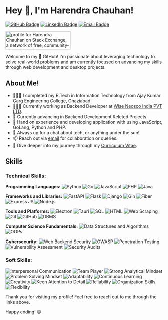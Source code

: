 # Hey 👋, I'm Harendra Chauhan!


[![GitHub Badge](https://img.shields.io/badge/GitHub-hChauhan4862-black?style=flat&logo=github)](https://github.com/hChauhan4862/)
[![LinkedIn Badge](https://img.shields.io/badge/LinkedIn-hChauhan4862-blue?style=flat&logo=linkedin)](https://www.linkedin.com/in/hChauhan4862/)
[![Email Badge](https://img.shields.io/badge/Email-hChauhan4862@gmail.com-red?style=flat&logo=gmail)](mailto:hChauhan4862@gmail.com)

<a href="https://stackexchange.com/users/9126577"><img src="https://stackexchange.com/users/flair/9126577.png?" width="208" height="58" alt="profile for Harendra Chauhan on Stack Exchange, a network of free, community-driven Q&amp;A sites" title="profile for Harendra Chauhan on Stack Exchange, a network of free, community-driven Q&amp;A sites"></a>


Welcome to my  🚀 GitHub! I'm passionate about leveraging technology to solve real-world problems and am currently focused on advancing my skills through web development and desktop projects.

## About Me!

* 👨🏽‍💻 I completed my B.Tech in Information Technology from Ajay Kumar Garg Engineering College, Ghaziabad.
* 👨🏽‍💻 Currently working as Backend Developer at <a href="https://wiseneoscoindia.com/" target="_blank">Wise Neosco India PVT LTD</a>.
* 🌱 Currently advancing in Backend Development Releted Projects.
* 🤔 Hand on experience and developing application with using JavaScript, GoLang, Python and PHP.
* 💬 Always up for a chat about tech, or anything under the sun!
* 📫 Reach out via [email](mailto:hChauhan4862@gmail.com) for collaboration or queries.
* 📝 Dive deeper into my journey through my [Curriculum Vitae](https://drive.google.com/file/d/1-N_XUErOuna8_mDQ4M_iiSFpZs8SZzGr/view?usp=sharing).

## Skills
### Technical Skills:

**Programming Languages:**
![Python](https://img.shields.io/badge/-Python-3776AB?style=flat&logo=python&logoColor=white) 
![Go](https://img.shields.io/badge/-Go-00ADD8?style=flat&logo=go&logoColor=white) 
![JavaScript](https://img.shields.io/badge/-JavaScript-F7DF1E?style=flat&logo=javascript&logoColor=black) 
![PHP](https://img.shields.io/badge/-PHP-777BB4?style=flat&logo=php&logoColor=white)
![Java](https://img.shields.io/badge/-Java-007396?style=flat&logo=java&logoColor=white) 

**Frameworks and Libraries:**
![FastAPI](https://img.shields.io/badge/-FastAPI-009688?style=flat&logo=fastapi&logoColor=white) 
![Flask](https://img.shields.io/badge/-Flask-000000?style=flat&logo=flask&logoColor=white) 
![Django](https://img.shields.io/badge/-Django-092E20?style=flat&logo=django&logoColor=white) 
![Gin](https://img.shields.io/badge/-Gin-00BFFF?style=flat&logo=go&logoColor=white) 
![Fiber](https://img.shields.io/badge/-Fiber-333333?style=flat&logo=go&logoColor=white) 
![Express JS](https://img.shields.io/badge/-Express%20JS-000000?style=flat&logo=express&logoColor=white) 
![Node.js](https://img.shields.io/badge/-Node.js-339933?style=flat&logo=nodedotjs&logoColor=white)

**Tools and Platforms:**
![Electron](https://img.shields.io/badge/-Electron-47848F?style=flat&logo=electron&logoColor=white) 
![Tauri](https://img.shields.io/badge/-Tauri-FFC131?style=flat&logo=tauri&logoColor=black) 
![SQL](https://img.shields.io/badge/-SQL-4479A1?style=flat&logo=postgresql&logoColor=white) 
![HTML](https://img.shields.io/badge/-HTML-E34F26?style=flat&logo=html5&logoColor=white) 
![Web Scraping](https://img.shields.io/badge/-Web%20Scraping-336791?style=flat) 
![Git](https://img.shields.io/badge/-Git-F05032?style=flat&logo=git&logoColor=white) 
![GitHub](https://img.shields.io/badge/-GitHub-181717?style=flat&logo=github&logoColor=white) 
![DBMS](https://img.shields.io/badge/-DBMS-336791?style=flat)

**Computer Science Fundamentals:**
![Data Structures and Algorithms](https://img.shields.io/badge/-Data%20Structures%20and%20Algorithms-008080?style=flat) 
![OOPs](https://img.shields.io/badge/-OOPs-007396?style=flat)

**Cybersecurity:**
![Web Backend Security](https://img.shields.io/badge/-Web%20Backend%20Security-FF0000?style=flat&logo=security&logoColor=white) 
![OWASP](https://img.shields.io/badge/-OWASP-000000?style=flat&logo=owasp&logoColor=white) 
![Penetration Testing](https://img.shields.io/badge/-Penetration%20Testing-FF6347?style=flat) 
![Vulnerability Assessment](https://img.shields.io/badge/-Vulnerability%20Assessment-FF8C00?style=flat) 
![Security Audits](https://img.shields.io/badge/-Security%20Audits-4682B4?style=flat)

### Soft Skills:

![Interpersonal Communication](https://img.shields.io/badge/-Interpersonal%20Communication-00BFFF?style=flat) 
![Team Player](https://img.shields.io/badge/-Team%20Player-32CD32?style=flat) 
![Strong Analytical Mindset](https://img.shields.io/badge/-Strong%20Analytical%20Mindset-FF4500?style=flat) 
![Problem Solving Mindset](https://img.shields.io/badge/-Problem%20Solving%20Mindset-FF6347?style=flat) 
![Adaptability](https://img.shields.io/badge/-Adaptability-7B68EE?style=flat) 
![Continuous Learning](https://img.shields.io/badge/-Continuous%20Learning-00CED1?style=flat) 
![Creativity](https://img.shields.io/badge/-Creativity-9932CC?style=flat) 
![Keen Attention to Detail](https://img.shields.io/badge/-Keen%20Attention%20to%20Detail-FF8C00?style=flat) 
![Reliability](https://img.shields.io/badge/-Reliability-4682B4?style=flat) 
![Organization Skills](https://img.shields.io/badge/-Organization%20Skills-2E8B57?style=flat) 
![Flexibility](https://img.shields.io/badge/-Flexibility-FFD700?style=flat)

Thank you for visiting my profile! Feel free to reach out to me through the links above.

Happy coding! 😊

